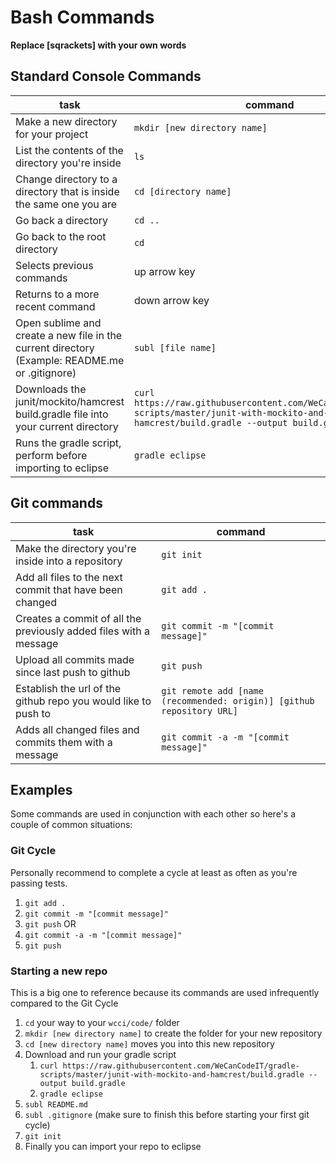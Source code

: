 # Bash Commands

**Replace [sqrackets] with your own words**

## Standard Console Commands
task | command
-----| -------
Make a new directory for your project | `mkdir [new directory name]`
List the contents of the directory you're inside | `ls`
Change directory to a directory that is inside the same one you are | `cd [directory name]`
Go back a directory | `cd ..`
Go back to the root directory | `cd`
Selects previous commands | up arrow key
Returns to a more recent command | down arrow key
Open sublime and create a new file in the current directory (Example: README.me or .gitignore) | `subl [file name]`
Downloads the junit/mockito/hamcrest build.gradle file into your current directory | `curl https://raw.githubusercontent.com/WeCanCodeIT/gradle-scripts/master/junit-with-mockito-and-hamcrest/build.gradle --output build.gradle`
Runs the gradle script, perform before importing to eclipse | `gradle eclipse`

## Git commands
task | command
-----| -------
Make the directory you're inside into a repository | `git init`
Add all files to the next commit that have been changed | `git add .`
Creates a commit of all the previously added files with a message | `git commit -m "[commit message]"`
Upload all commits made since last push to github | `git push`
Establish the url of the github repo you would like to push to | `git remote add [name (recommended: origin)] [github repository URL]`
Adds all changed files and commits them with a message | `git commit -a -m "[commit message]"`

## Examples
Some commands are used in conjunction with each other so here's a couple of common situations:
### Git Cycle
Personally recommend to complete a cycle at least as often as you're passing tests.
1. `git add .`
1. `git commit -m "[commit message]"`
1. `git push`
OR
1. `git commit -a -m "[commit message]"`
1. `git push`
### Starting a new repo
This is a big one to reference because its commands are used infrequently compared to the Git Cycle
1. `cd` your way to your `wcci/code/` folder
1. `mkdir [new directory name]` to create the folder for your new repository
1. `cd [new directory name]` moves you into this new repository
1. Download and run your gradle script
    1. `curl https://raw.githubusercontent.com/WeCanCodeIT/gradle-scripts/master/junit-with-mockito-and-hamcrest/build.gradle --output build.gradle`
    1. `gradle eclipse`
1. `subl README.md`
1. `subl .gitignore` (make sure to finish this before starting your first git cycle)
1. `git init`
1. Finally you can import your repo to eclipse
